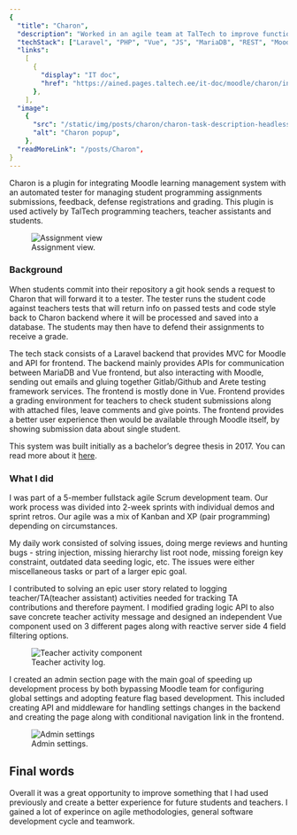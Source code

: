 ```yaml
---
{
  "title": "Charon",
  "description": "Worked in an agile team at TalTech to improve functionality of Moodle plugin for programming assignments used by about 1000 students every semester. Charon allows teachers to track coding submissions and defenses, manage grading and provide feedback.",
  "techStack": ["Laravel", "PHP", "Vue", "JS", "MariaDB", "REST", "Moodle API"],
  "links":
    [
      {
        "display": "IT doc",
        "href": "https://ained.pages.taltech.ee/it-doc/moodle/charon/index.html",
      },
    ],
  "image":
    {
      "src": "/static/img/posts/charon/charon-task-description-headless.png",
      "alt": "Charon popup",
    },
  "readMoreLink": "/posts/Charon",
}
---
```


Charon is a plugin for integrating Moodle learning management system with an automated tester for managing student programming assignments submissions, feedback, defense registrations and grading.
This plugin is used actively by TalTech programming teachers, teacher assistants and students.
<figure>
    <img src="/static/img/posts/charon/charon-task-description.png" alt="Assignment view" />
    <figcaption>Assignment view.</figcaption>
</figure>

### Background

When students commit into their repository a git hook sends a request to Charon that will forward it to a tester.
The tester runs the student code against teachers tests that will return info on passed tests and code style back to Charon backend where it will be processed and saved into a database.
The students may then have to defend their assignments to receive a grade.

The tech stack consists of a Laravel backend that provides MVC for Moodle and API for frontend.
The backend mainly provides APIs for communication between MariaDB and Vue frontend, but also interacting with Moodle, sending out emails and gluing together Gitlab/Github and Arete testing framework services.
The frontend is mostly done in Vue. Frontend provides a grading environment for teachers to check student submissions along with attached files, leave comments and give points.
The frontend provides a better user experience then would be available through Moodle itself, by showing submission data about single student.

This system was built initially as a bachelor’s degree thesis in 2017.
You can read more about it [here](https://digikogu.taltech.ee/et/item/b628d504-57e3-4d90-9c60-4bcd6bea3d61).

### What I did

I was part of a 5-member fullstack agile Scrum development team.
Our work process was divided into 2-week sprints with individual demos and sprint retros.
Our agile was a mix of Kanban and XP (pair programming) depending on circumstances.

My daily work consisted of solving issues, doing merge reviews and hunting bugs - string injection, missing hierarchy list root node, missing foreign key constraint, outdated data seeding logic, etc.
The issues were either miscellaneous tasks or part of a larger epic goal.


I contributed to solving an epic user story related to logging teacher/TA(teacher assistant) activities needed for tracking TA contributions and therefore payment. I modified grading logic API to also save concrete teacher activity message and designed an independent Vue component used on 3 different pages along with reactive server side 4 field filtering options.

<figure>
    <img src="/static/img/posts/charon/charon-teacher-activity-component.png" alt="Teacher activity component" />
    <figcaption>Teacher activity log.</figcaption>
</figure>

I created an admin section page with the main goal of speeding up development process by both bypassing Moodle team for configuring global settings and adopting feature flag based development.
This included creating API and middleware for handling settings changes in the backend and creating the page along with conditional navigation link in the frontend.

<figure>
    <img src="/static/img/posts/charon/charon-admin-settings.png" alt="Admin settings" />
    <figcaption>Admin settings.</figcaption>
</figure>

## Final words

Overall it was a great opportunity to improve something that I had used previously and create a better experience for future students and teachers.
I gained a lot of experince on agile methodologies, general software development cycle and teamwork.